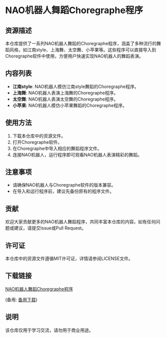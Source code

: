 # NAO机器人舞蹈Choregraphe程序

## 资源描述

本仓库提供了一系列NAO机器人舞蹈的Choregraphe程序，涵盖了多种流行的舞蹈风格，如江南style、上海舞、太空舞、小苹果等。这些程序可以直接导入到Choregraphe软件中使用，方便用户快速实现NAO机器人的舞蹈表演。

## 内容列表

- **江南style**: NAO机器人模仿江南style舞蹈的Choregraphe程序。
- **上海舞**: NAO机器人表演上海舞的Choregraphe程序。
- **太空舞**: NAO机器人表演太空舞的Choregraphe程序。
- **小苹果**: NAO机器人模仿小苹果舞蹈的Choregraphe程序。

## 使用方法

1. 下载本仓库中的资源文件。
2. 打开Choregraphe软件。
3. 在Choregraphe中导入相应的舞蹈程序文件。
4. 连接NAO机器人，运行程序即可观看NAO机器人表演精彩的舞蹈。

## 注意事项

- 请确保NAO机器人与Choregraphe软件的版本兼容。
- 在导入和运行程序前，建议先备份原有的程序文件。

## 贡献

欢迎大家贡献更多的NAO机器人舞蹈程序，共同丰富本仓库的内容。如有任何问题或建议，请提交Issue或Pull Request。

## 许可证

本仓库中的资源文件遵循MIT许可证，详情请参阅LICENSE文件。

## 下载链接
[NAO机器人舞蹈Choregraphe程序](https://pan.quark.cn/s/2b184bc793fe) 

(备用: [备用下载](https://pan.baidu.com/s/1TM-cZ76xuAmjs45bSbUTmg?pwd=1234))

## 说明

该仓库仅用于学习交流，请勿用于商业用途。
